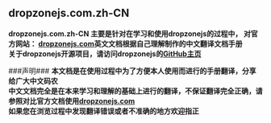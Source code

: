 ## dropzonejs.com.zh-CN ##

**dropzonejs.com.zh-CN 主要是针对在学习和使用dropzonejs的过程中， 对官方网站： [dropzonejs.com](http://www.dropzonejs.com/)英文文档根据自己理解制作的中文翻译文档手册**   
**关于dropzonejs开源项目，请访问dropzonejs的[GitHub主页](https://github.com/enyo/dropzone)**  

###声明###
**本文档是在使用过程中为了方便本人使用而进行的手册翻译，分享给广大中文码农**  
**中文文档完全是在本来学习和理解的基础上进行的翻译，不保证翻译完全正确，请参照对比官方文档使用[dropzonejs.com](http://www.dropzonejs.com/)**  
**如果您在浏览过程中发现翻译错误或者不准确的地方欢迎指正**  

